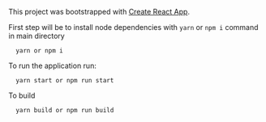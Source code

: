 This project was bootstrapped with [Create React App](https://github.com/facebookincubator/create-react-app).

First step will be to install node dependencies with `yarn` or `npm i` command in main directory
```
  yarn or npm i
```


To run the application run:
```
  yarn start or npm run start
```

To build
```
  yarn build or npm run build
```
